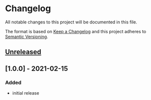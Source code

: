 # Changelog

All notable changes to this project will be documented in this file.

The format is based on [Keep a Changelog](http://keepachangelog.com/) and this project adheres to [Semantic Versioning](http://semver.org/).

## [Unreleased]

## [1.0.0] - 2021-02-15
### Added
- initial release

[Unreleased]: https://github.com/retail-red/magento-2/compare/1.0.0...HEAD
